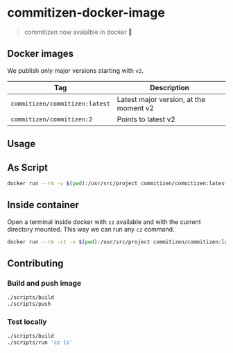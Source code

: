 # commitizen-docker-image

> commitizen now avaialble in docker 💪

## Docker images

We publish only major versions starting with `v2`.

| Tag                            | Description                            |
| ------------------------------ | -------------------------------------- |
| `commitizen/commitizen:latest` | Latest major version, at the moment v2 |
| `commitizen/commitizen:2`      | Points to latest v2                    |

## Usage

## As Script

```bash
docker run --rm -v $(pwd):/usr/src/project commitizen/commitizen:latest /bin/sh -c 'cz bump --changelog'
```

## Inside container

Open a terminal inside docker with `cz` available and with the current directory mounted.
This way we can run any `cz` command.

```bash
docker run --rm -it -v $(pwd):/usr/src/project commitizen/commitizen:latest
```

## Contributing

### Build and push image

```bash
./scripts/build
./scripts/push
```

### Test locally

```bash
./scripts/build
./scripts/run 'cz ls'
```

